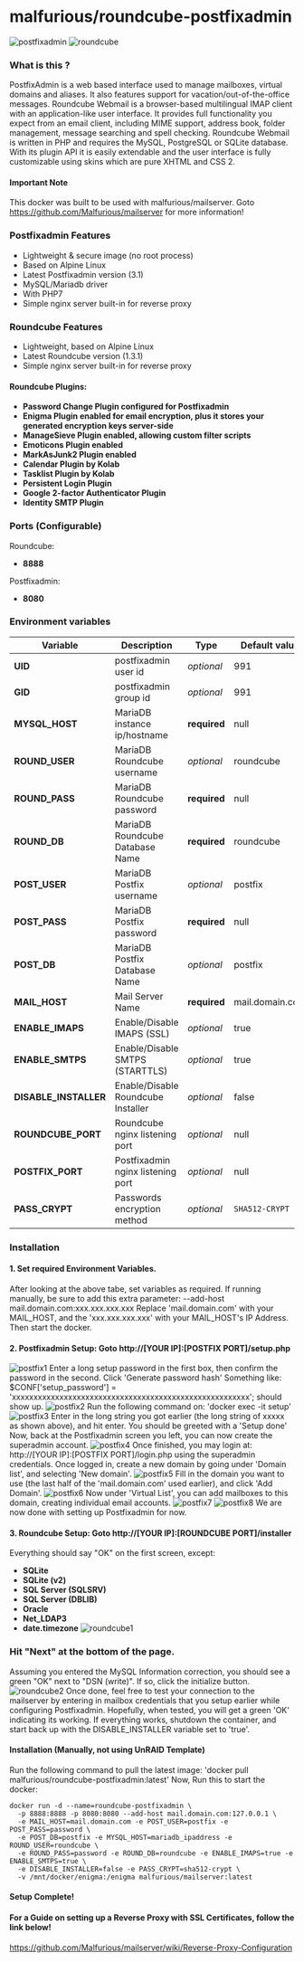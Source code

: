 # malfurious/roundcube-postfixadmin

![postfixadmin](http://i.imgur.com/UCtvKHR.png "postfixadmin") ![roundcube](https://raw.githubusercontent.com/Malfurious/docker-templates/master/images/roundcube-logo.jpg "roundcube")

### What is this ?

PostfixAdmin is a web based interface used to manage mailboxes, virtual domains and aliases. It also features support for vacation/out-of-the-office messages.
Roundcube Webmail is a browser-based multilingual IMAP client with an application-like user interface. It provides full functionality you expect from an email client, including MIME support, address book, folder management, message searching and spell checking. Roundcube Webmail is written in PHP and requires the MySQL, PostgreSQL or SQLite database. With its plugin API it is easily extendable and the user interface is fully customizable using skins which are pure XHTML and CSS 2.

#### Important Note
This docker was built to be used with malfurious/mailserver.
Goto https://github.com/Malfurious/mailserver for more information!

### Postfixadmin Features

- Lightweight & secure image (no root process)
- Based on Alpine Linux
- Latest Postfixadmin version (3.1)
- MySQL/Mariadb driver
- With PHP7
- Simple nginx server built-in for reverse proxy

### Roundcube Features
- Lightweight, based on Alpine Linux
- Latest Roundcube version (1.3.1)
- Simple nginx server built-in for reverse proxy

#### Roundcube Plugins:
- **Password Change Plugin configured for Postfixadmin**
- **Enigma Plugin enabled for email encryption, plus it stores your generated encryption keys server-side**
- **ManageSieve Plugin enabled, allowing custom filter scripts**
- **Emoticons Plugin enabled**
- **MarkAsJunk2 Plugin enabled**
- **Calendar Plugin by Kolab**
- **Tasklist Plugin by Kolab**
- **Persistent Login Plugin**
- **Google 2-factor Authenticator Plugin**
- **Identity SMTP Plugin**

### Ports (Configurable)

Roundcube:
- **8888**

Postfixadmin:
- **8080**

### Environment variables

| Variable | Description | Type | Default value |
| -------- | ----------- | ---- | ------------- |
| **UID** | postfixadmin user id | *optional* | 991
| **GID** | postfixadmin group id | *optional* | 991
| **MYSQL_HOST** | MariaDB instance ip/hostname | **required** | null
| **ROUND_USER** | MariaDB Roundcube username | *optional* | roundcube
| **ROUND_PASS** | MariaDB Roundcube password | **required** | null
| **ROUND_DB** | MariaDB Roundcube Database Name | **required** | roundcube
| **POST_USER** | MariaDB Postfix username | *optional* | postfix
| **POST_PASS** | MariaDB Postfix password | **required** | null
| **POST_DB** | MariaDB Postfix Database Name | *optional* | postfix
| **MAIL_HOST** | Mail Server Name | **required** | mail.domain.com
| **ENABLE_IMAPS** | Enable/Disable IMAPS (SSL) | *optional* | true
| **ENABLE_SMTPS** | Enable/Disable SMTPS (STARTTLS) | *optional* | true
| **DISABLE_INSTALLER** | Enable/Disable Roundcube Installer | *optional* | false
| **ROUNDCUBE_PORT** | Roundcube nginx listening port | *optional* | null
| **POSTFIX_PORT** | Postfixadmin nginx listening port | *optional* | null
| **PASS_CRYPT** | Passwords encryption method | *optional* | `SHA512-CRYPT`


### Installation

#### 1. Set required Environment Variables.
After looking at the above tabe, set variables as required. 
If running manually, be sure to add this extra parameter: --add-host mail.domain.com:xxx.xxx.xxx.xxx
Replace 'mail.domain.com' with your MAIL_HOST, and the 'xxx.xxx.xxx.xxx' with your MAIL_HOST's IP Address.
Then start the docker.

#### 2. Postfixadmin Setup: Goto http://[YOUR IP]:[POSTFIX PORT]/setup.php
![postfix1](https://raw.githubusercontent.com/Malfurious/docker-examples/master/roundcube-postfixadmin/Postfixadmin-1.PNG "postfix1")
Enter a long setup password in the first box, then confirm the password in the second. Click 'Generate password hash'
Something like: $CONF['setup_password'] = 'xxxxxxxxxxxxxxxxxxxxxxxxxxxxxxxxxxxxxxxxxxxxxxxxxxxxxxx'; should show up.
![postfix2](https://raw.githubusercontent.com/Malfurious/docker-examples/master/roundcube-postfixadmin/Postfixadmin-2.PNG "postfix2")
Run the following command on: 'docker exec -it <name of this docker container> setup'
![postfix3](https://raw.githubusercontent.com/Malfurious/docker-examples/master/roundcube-postfixadmin/Postfixadmin-3.PNG "postfix3")
Enter in the long string you got earlier (the long string of xxxxx as shown above), and hit enter. You should be greeted with a 'Setup done'
Now, back at the Postfixadmin screen you left, you can now create the superadmin account.
![postfix4](https://raw.githubusercontent.com/Malfurious/docker-examples/master/roundcube-postfixadmin/Postfixadmin-4.PNG "postfix4")
Once finished, you may login at: http://[YOUR IP]:[POSTFIX PORT]/login.php using the superadmin credentials.
Once logged in, create a new domain by going under 'Domain list', and selecting 'New domain'.
![postfix5](https://raw.githubusercontent.com/Malfurious/docker-examples/master/roundcube-postfixadmin/Postfixadmin-5.PNG "postfix5")
Fill in the domain you want to use (the last half of the 'mail.domain.com' used earlier), and click 'Add Domain'.
![postfix6](https://raw.githubusercontent.com/Malfurious/docker-examples/master/roundcube-postfixadmin/Postfixadmin-6.PNG "postfix6")
Now under 'Virtual List', you can add mailboxes to this domain, creating individual email accounts.
![postfix7](https://raw.githubusercontent.com/Malfurious/docker-examples/master/roundcube-postfixadmin/Postfixadmin-7.PNG "postfix7")
![postfix8](https://raw.githubusercontent.com/Malfurious/docker-examples/master/roundcube-postfixadmin/Postfixadmin-8.PNG "postfix8")
We are now done with setting up Postfixadmin for now.

#### 3. Roundcube Setup: Goto http://[YOUR IP]:[ROUNDCUBE PORT]/installer
Everything should say "OK" on the first screen, except:
- **SQLite**
- **SQLite (v2)**
- **SQL Server (SQLSRV)**
- **SQL Server (DBLIB)**
- **Oracle**
- **Net_LDAP3**
- **date.timezone**
![roundcube1](https://raw.githubusercontent.com/Malfurious/docker-examples/master/roundcube-postfixadmin/Roundcube-Setup-1.PNG "roundcube1")
### Hit "Next" at the bottom of the page.
Assuming you entered the MySQL Information correction, you should see a green "OK" next to "DSN (write)".
If so, click the initialize button.
![roundcube2](https://raw.githubusercontent.com/Malfurious/docker-examples/master/roundcube-postfixadmin/Roundcube-Setup-2.PNG "roundcube2")
Once done, feel free to test your connection to the mailserver by entering in mailbox credentials that you setup earlier while configuring Postfixadmin.
Hopefully, when tested, you will get a green 'OK' indicating its working.
If everything works, shutdown the container, and start back up with the DISABLE_INSTALLER variable set to 'true'.

#### Installation (Manually, not using UnRAID Template)
Run the following command to pull the latest image: 'docker pull malfurious/roundcube-postfixadmin:latest'
Now, Run this to start the docker:
```
docker run -d --name=roundcube-postfixadmin \
  -p 8888:8888 -p 8080:8080 --add-host mail.domain.com:127.0.0.1 \
  -e MAIL_HOST=mail.domain.com -e POST_USER=postfix -e POST_PASS=password \
  -e POST_DB=postfix -e MYSQL_HOST=mariadb_ipaddress -e ROUND_USER=roundcube \
  -e ROUND_PASS=password -e ROUND_DB=roundcube -e ENABLE_IMAPS=true -e ENABLE_SMTPS=true \
  -e DISABLE_INSTALLER=false -e PASS_CRYPT=sha512-crypt \
  -v /mnt/docker/enigma:/enigma malfurious/mailserver:latest
```
#### Setup Complete!

#### For a Guide on setting up a Reverse Proxy with SSL Certificates, follow the link below!
https://github.com/Malfurious/mailserver/wiki/Reverse-Proxy-Configuration
